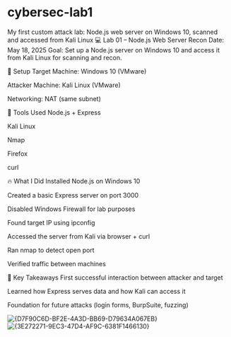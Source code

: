 # cybersec-lab1
My first custom attack lab: Node.js web server on Windows 10, scanned and accessed from Kali Linux
💻 Lab 01 – Node.js Web Server Recon
Date: May 18, 2025
Goal: Set up a Node.js server on Windows 10 and access it from Kali Linux for scanning and recon.

🧱 Setup
Target Machine: Windows 10 (VMware)

Attacker Machine: Kali Linux (VMware)

Networking: NAT (same subnet)

🔧 Tools Used
Node.js + Express

Kali Linux

Nmap

Firefox

curl


🔥 What I Did
Installed Node.js on Windows 10

Created a basic Express server on port 3000

Disabled Windows Firewall for lab purposes

Found target IP using ipconfig

Accessed the server from Kali via browser + curl

Ran nmap to detect open port

Verified traffic between machines


🧠 Key Takeaways
First successful interaction between attacker and target

Learned how Express serves data and how Kali can access it

Foundation for future attacks (login forms, BurpSuite, fuzzing)


![{D7F90C6D-BF2E-4A3D-BB69-D79634A067EB}](https://github.com/user-attachments/assets/517224e7-8c6d-41a9-a06b-104f0b897319)
![{3E272271-9EC3-47D4-AF9C-6381F1466130}](https://github.com/user-attachments/assets/1403a46a-6c1c-4408-85f5-a33dd04083c4)
